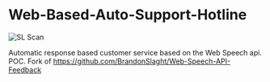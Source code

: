 # Web-Based-Auto-Support-Hotline
![SL Scan](https://github.com/BrandonSlaght/Web-Based-Auto-Support-Hotline/workflows/SL%20Scan/badge.svg)

Automatic response based customer service based on the Web Speech api.  POC.  Fork of https://github.com/BrandonSlaght/Web-Speech-API-Feedback

